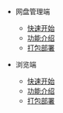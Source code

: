 * 网盘管理端
  
  * [快速开始](/zh-cn/admin/quickstart.md)
  * [功能介绍](/zh-cn/admin/function-instructions.md)
  * [打包部署](/zh-cn/admin/release-deploy.md)
  
* 浏览端
  
  * [快速开始](/zh-cn/viewer/quickstart.md)
  * [功能介绍](/zh-cn/viewer/function-instructions.md)
  * [打包部署](/zh-cn/viewer/release-deploy.md)
